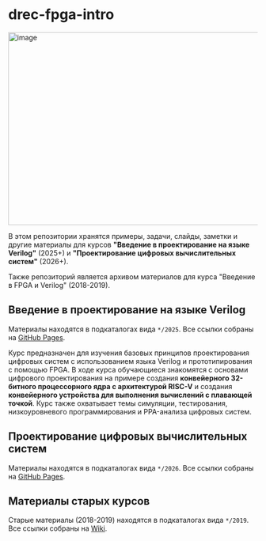 # drec-fpga-intro

<img width="2381" height="390" alt="image" src="https://github.com/user-attachments/assets/34ba078c-e134-479b-a574-35829c11202c" />

В этом репозитории хранятся примеры, задачи, слайды, заметки и другие материалы для курсов **"Введение в проектирование на языке Verilog"** (2025+) и **"Проектирование цифровых вычислительных систем"** (2026+).

Также репозиторий является архивом материалов для курса "Введение в FPGA и Verilog" (2018-2019).

## Введение в проектирование на языке Verilog

Материалы находятся в подкаталогах вида `*/2025`. Все ссылки собраны на [GitHub Pages](https://viktor-prutyanov.github.io/drec-fpga-intro/).

Курс предназначен для изучения базовых принципов проектирования цифровых систем с использованием языка Verilog и прототипирования с помощью FPGA. В ходе курса обучающиеся знакомятся с основами цифрового проектирования на примере создания **конвейерного 32-битного процессорного ядра с архитектурой RISC-V** и создания **конвейерного устройства для выполнения вычислений с плавающей точкой**. Курс также охватывает темы симуляции, тестирования, низкоуровневого программирования и PPA-анализа цифровых систем.

## Проектирование цифровых вычислительных систем

Материалы находятся в подкаталогах вида `*/2026`. Все ссылки собраны на [GitHub Pages](https://viktor-prutyanov.github.io/drec-fpga-intro/).

## Материалы старых курсов

Старые материалы (2018-2019) находятся в подкаталогах вида `*/2019`. Все ссылки собраны на [Wiki](https://github.com/viktor-prutyanov/drec-fpga-intro/wiki).
